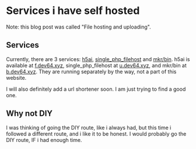 # Services i have self hosted
Note: this blog post was called "File hosting and uploading".

## Services
Currently, there are 3 services: [h5ai](https://github.com/lrsjng/h5ai), [single_php_filehost](https://github.com/Rouji/single_php_filehost) and [mkr/bin](https://github.com/MKRhere/bin). h5ai is available at [f.dev64.xyz](https://f.dev64.xyz), single_php_filehost at [u.dev64.xyz](https://u.dev64.xyz), and mkr/bin at [b.dev64.xyz](https://b.dev64.xyz). They are running separately by the way, not a part of this website.

I will also definitely add a url shortener soon. I am just trying to find a good one.

## Why not DIY
I was thinking of going the DIY route, like i always had, but this time i followed a different route, and i like it to be honest. I would probably go the DIY route, IF i had enough time.
